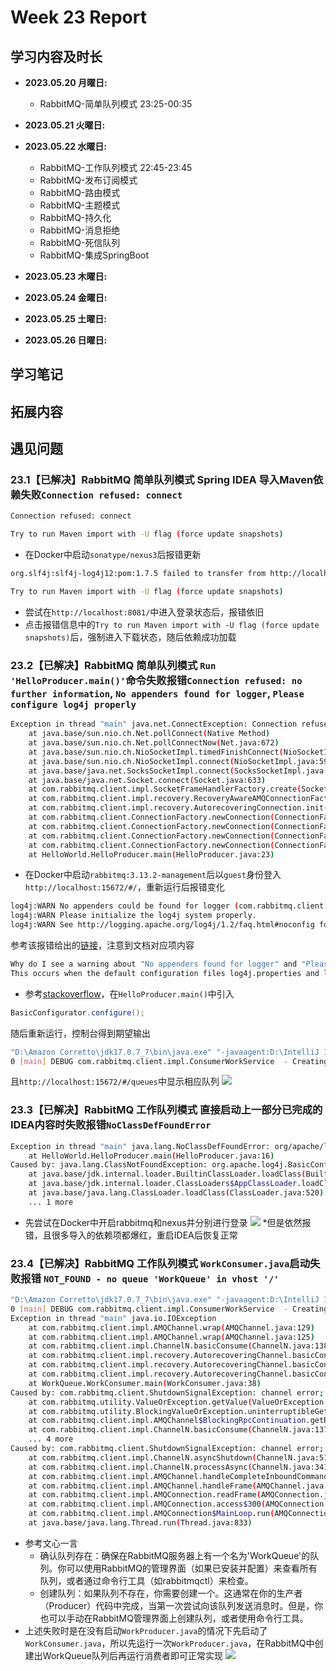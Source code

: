 # Week 23 Report

## 学习内容及时长

* **2023.05.20 月曜日:** 
  * RabbitMQ-简单队列模式 23:25-00:35

* **2023.05.21 火曜日:** 

* **2023.05.22 水曜日:** 
  * RabbitMQ-工作队列模式 22:45-23:45
  * RabbitMQ-发布订阅模式 
  * RabbitMQ-路由模式 
  * RabbitMQ-主题模式 
  * RabbitMQ-持久化 
  * RabbitMQ-消息拒绝 
  * RabbitMQ-死信队列 
  * RabbitMQ-集成SpringBoot 

* **2023.05.23 木曜日:** 

* **2023.05.24 金曜日:** 

* **2023.05.25 土曜日:** 

* **2023.05.26 日曜日:** 

## 学习笔记

## 拓展内容

## 遇见问题

### 23.1【已解决】RabbitMQ 简单队列模式 Spring IDEA 导入Maven依赖失败`Connection refused: connect`
```bash
Connection refused: connect

Try to run Maven import with -U flag (force update snapshots)
```
* 在Docker中启动`sonatype/nexus3`后报错更新
```bash
org.slf4j:slf4j-log4j12:pom:1.7.5 failed to transfer from http://localhost:8081/repository/maven-public/ during a previous attempt. This failure was cached in the local repository and resolution is not reattempted until the update interval of maven-public has elapsed or updates are forced. Original error: Could not transfer artifact org.slf4j:slf4j-log4j12:pom:1.7.5 from/to maven-public (http://localhost:8081/repository/maven-public/): transfer failed for http://localhost:8081/repository/maven-public/org/slf4j/slf4j-log4j12/1.7.5/slf4j-log4j12-1.7.5.pom

Try to run Maven import with -U flag (force update snapshots)
```
* 尝试在`http://localhost:8081/`中进入登录状态后，报错依旧
* 点击报错信息中的`Try to run Maven import with -U flag (force update snapshots)`后，强制进入下载状态，随后依赖成功加载

### 23.2【已解决】RabbitMQ 简单队列模式 `Run 'HelloProducer.main()'`命令失败报错`Connection refused: no further information`, `No appenders found for logger`, `Please configure log4j properly`
```bash
Exception in thread "main" java.net.ConnectException: Connection refused: no further information
	at java.base/sun.nio.ch.Net.pollConnect(Native Method)
	at java.base/sun.nio.ch.Net.pollConnectNow(Net.java:672)
	at java.base/sun.nio.ch.NioSocketImpl.timedFinishConnect(NioSocketImpl.java:542)
	at java.base/sun.nio.ch.NioSocketImpl.connect(NioSocketImpl.java:597)
	at java.base/java.net.SocksSocketImpl.connect(SocksSocketImpl.java:327)
	at java.base/java.net.Socket.connect(Socket.java:633)
	at com.rabbitmq.client.impl.SocketFrameHandlerFactory.create(SocketFrameHandlerFactory.java:59)
	at com.rabbitmq.client.impl.recovery.RecoveryAwareAMQConnectionFactory.newConnection(RecoveryAwareAMQConnectionFactory.java:63)
	at com.rabbitmq.client.impl.recovery.AutorecoveringConnection.init(AutorecoveringConnection.java:160)
	at com.rabbitmq.client.ConnectionFactory.newConnection(ConnectionFactory.java:1216)
	at com.rabbitmq.client.ConnectionFactory.newConnection(ConnectionFactory.java:1173)
	at com.rabbitmq.client.ConnectionFactory.newConnection(ConnectionFactory.java:1131)
	at com.rabbitmq.client.ConnectionFactory.newConnection(ConnectionFactory.java:1294)
	at HelloWorld.HelloProducer.main(HelloProducer.java:23)
```
* 在Docker中启动`rabbitmq:3.13.2-management`后以`guest`身份登入`http://localhost:15672/#/`，重新运行后报错变化
```bash
log4j:WARN No appenders could be found for logger (com.rabbitmq.client.impl.ConsumerWorkService).
log4j:WARN Please initialize the log4j system properly.
log4j:WARN See http://logging.apache.org/log4j/1.2/faq.html#noconfig for more info.
```
参考该报错给出的[链接](http://logging.apache.org/log4j/1.2/faq.html#noconfig)，注意到文档对应项内容
```bash
Why do I see a warning about "No appenders found for logger" and "Please configure log4j properly"?
This occurs when the default configuration files log4j.properties and log4j.xml can not be found and the application performs no explicit configuration. log4j uses Thread.getContextClassLoader().getResource() to locate the default configuration files and does not directly check the file system. Knowing the appropriate location to place log4j.properties or log4j.xml requires understanding the search strategy of the class loader in use. log4j does not provide a default configuration since output to the console or to the file system may be prohibited in some environments. Also see FAQ: Why can't log4j find my properties in a J2EE or WAR application?.
```
* 参考[stackoverflow](https://stackoverflow.com/questions/12532339/no-appenders-could-be-found-for-loggerlog4j)，在`HelloProducer.main()`中引入
```java
BasicConfigurator.configure();
```
随后重新运行，控制台得到期望输出
```bash
"D:\Amazon Corretto\jdk17.0.7_7\bin\java.exe" "-javaagent:D:\IntelliJ IDEA Community Edition 2023.1.2\lib\idea_rt.jar=64442:D:\IntelliJ IDEA Community Edition 2023.1.2\bin" -Dfile.encoding=UTF-8 -classpath G:\NiHon-IT-Training-Plan\RabbitMQ\SpringRabbitMQ\target\classes;C:\Users\Toubun\.m2\repository\com\rabbitmq\amqp-client\5.16.0\amqp-client-5.16.0.jar;C:\Users\Toubun\.m2\repository\org\slf4j\slf4j-api\1.7.36\slf4j-api-1.7.36.jar;C:\Users\Toubun\.m2\repository\org\slf4j\slf4j-log4j12\1.7.5\slf4j-log4j12-1.7.5.jar;C:\Users\Toubun\.m2\repository\log4j\log4j\1.2.17\log4j-1.2.17.jar HelloWorld.HelloProducer
0 [main] DEBUG com.rabbitmq.client.impl.ConsumerWorkService  - Creating executor service with 12 thread(s) for consumer work service
```
且`http://localhost:15672/#/queues`中显示相应队列
![](https://github.com/toubun24/NiHon-IT-Training-Plan/blob/main/imgStorage/QQ20240521001637.png)

### 23.3【已解决】RabbitMQ 工作队列模式 直接启动上一部分已完成的IDEA内容时失败报错`NoClassDefFoundError`
```bash
Exception in thread "main" java.lang.NoClassDefFoundError: org/apache/log4j/BasicConfigurator
	at HelloWorld.HelloProducer.main(HelloProducer.java:16)
Caused by: java.lang.ClassNotFoundException: org.apache.log4j.BasicConfigurator
	at java.base/jdk.internal.loader.BuiltinClassLoader.loadClass(BuiltinClassLoader.java:641)
	at java.base/jdk.internal.loader.ClassLoaders$AppClassLoader.loadClass(ClassLoaders.java:188)
	at java.base/java.lang.ClassLoader.loadClass(ClassLoader.java:520)
	... 1 more
```
* 先尝试在Docker中开启rabbitmq和nexus并分别进行登录
![](https://github.com/toubun24/NiHon-IT-Training-Plan/blob/main/imgStorage/QQ20240522225320.png)
*但是依然报错，且很多导入的依赖项都爆红，重启IDEA后恢复正常

### 23.4【已解决】RabbitMQ 工作队列模式 `WorkConsumer.java`启动失败报错 `NOT_FOUND - no queue 'WorkQueue' in vhost '/'`
```bash
"D:\Amazon Corretto\jdk17.0.7_7\bin\java.exe" "-javaagent:D:\IntelliJ IDEA Community Edition 2023.1.2\lib\idea_rt.jar=57938:D:\IntelliJ IDEA Community Edition 2023.1.2\bin" -Dfile.encoding=UTF-8 -classpath G:\NiHon-IT-Training-Plan\RabbitMQ\SpringRabbitMQ\target\classes;C:\Users\Toubun\.m2\repository\com\rabbitmq\amqp-client\5.16.0\amqp-client-5.16.0.jar;C:\Users\Toubun\.m2\repository\org\slf4j\slf4j-api\1.7.36\slf4j-api-1.7.36.jar;C:\Users\Toubun\.m2\repository\org\slf4j\slf4j-log4j12\1.7.5\slf4j-log4j12-1.7.5.jar;C:\Users\Toubun\.m2\repository\log4j\log4j\1.2.17\log4j-1.2.17.jar WorkQueue.WorkConsumer
0 [main] DEBUG com.rabbitmq.client.impl.ConsumerWorkService  - Creating executor service with 12 thread(s) for consumer work service
Exception in thread "main" java.io.IOException
	at com.rabbitmq.client.impl.AMQChannel.wrap(AMQChannel.java:129)
	at com.rabbitmq.client.impl.AMQChannel.wrap(AMQChannel.java:125)
	at com.rabbitmq.client.impl.ChannelN.basicConsume(ChannelN.java:1384)
	at com.rabbitmq.client.impl.recovery.AutorecoveringChannel.basicConsume(AutorecoveringChannel.java:543)
	at com.rabbitmq.client.impl.recovery.AutorecoveringChannel.basicConsume(AutorecoveringChannel.java:497)
	at com.rabbitmq.client.impl.recovery.AutorecoveringChannel.basicConsume(AutorecoveringChannel.java:480)
	at WorkQueue.WorkConsumer.main(WorkConsumer.java:38)
Caused by: com.rabbitmq.client.ShutdownSignalException: channel error; protocol method: #method<channel.close>(reply-code=404, reply-text=NOT_FOUND - no queue 'WorkQueue' in vhost '/', class-id=60, method-id=20)
	at com.rabbitmq.utility.ValueOrException.getValue(ValueOrException.java:66)
	at com.rabbitmq.utility.BlockingValueOrException.uninterruptibleGetValue(BlockingValueOrException.java:36)
	at com.rabbitmq.client.impl.AMQChannel$BlockingRpcContinuation.getReply(AMQChannel.java:502)
	at com.rabbitmq.client.impl.ChannelN.basicConsume(ChannelN.java:1378)
	... 4 more
Caused by: com.rabbitmq.client.ShutdownSignalException: channel error; protocol method: #method<channel.close>(reply-code=404, reply-text=NOT_FOUND - no queue 'WorkQueue' in vhost '/', class-id=60, method-id=20)
	at com.rabbitmq.client.impl.ChannelN.asyncShutdown(ChannelN.java:517)
	at com.rabbitmq.client.impl.ChannelN.processAsync(ChannelN.java:341)
	at com.rabbitmq.client.impl.AMQChannel.handleCompleteInboundCommand(AMQChannel.java:182)
	at com.rabbitmq.client.impl.AMQChannel.handleFrame(AMQChannel.java:114)
	at com.rabbitmq.client.impl.AMQConnection.readFrame(AMQConnection.java:739)
	at com.rabbitmq.client.impl.AMQConnection.access$300(AMQConnection.java:47)
	at com.rabbitmq.client.impl.AMQConnection$MainLoop.run(AMQConnection.java:666)
	at java.base/java.lang.Thread.run(Thread.java:833)
```
* 参考文心一言
  * 确认队列存在：确保在RabbitMQ服务器上有一个名为'WorkQueue'的队列。你可以使用RabbitMQ的管理界面（如果已安装并配置）来查看所有队列，或者通过命令行工具（如rabbitmqctl）来检查。
  * 创建队列：如果队列不存在，你需要创建一个。这通常在你的生产者（Producer）代码中完成，当第一次尝试向该队列发送消息时。但是，你也可以手动在RabbitMQ管理界面上创建队列，或者使用命令行工具。
* 上述失败时是在没有启动`WorkProducer.java`的情况下先启动了`WorkConsumer.java`，所以先运行一次`WorkProducer.java`，在RabbitMQ中创建出WorkQueue队列后再运行消费者即可正常实现
![](https://github.com/toubun24/NiHon-IT-Training-Plan/blob/main/imgStorage/QQ20240522232613.png)